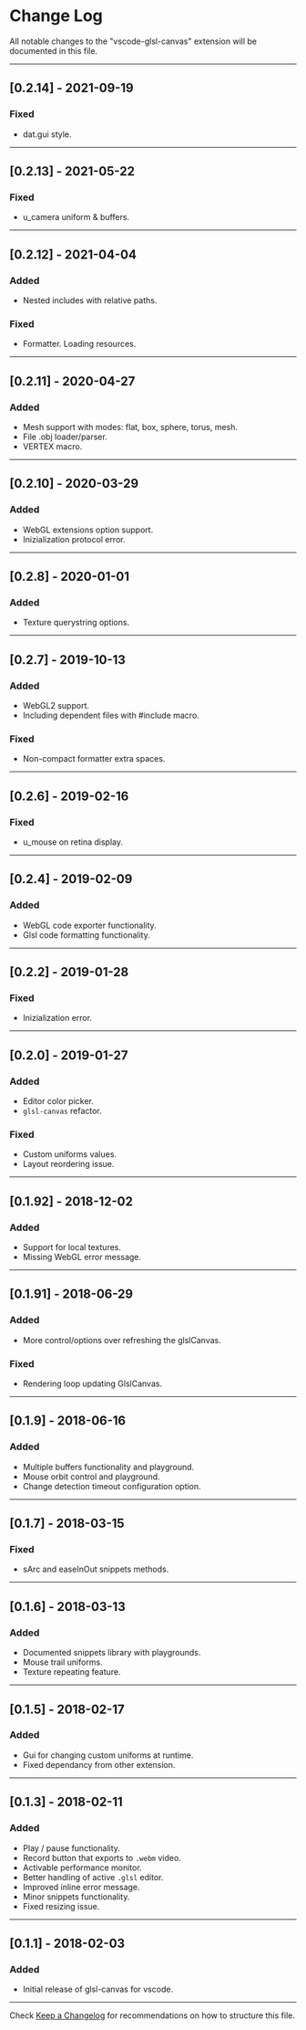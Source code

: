 # Change Log
All notable changes to the "vscode-glsl-canvas" extension will be documented in this file.

---

## [0.2.14] - 2021-09-19
### Fixed
- dat.gui style.

---

## [0.2.13] - 2021-05-22
### Fixed
- u_camera uniform & buffers.

---

## [0.2.12] - 2021-04-04
### Added
- Nested includes with relative paths.
### Fixed
- Formatter. Loading resources.

---

## [0.2.11] - 2020-04-27
### Added
- Mesh support with modes: flat, box, sphere, torus, mesh.
- File .obj loader/parser.
- VERTEX macro.

---

## [0.2.10] - 2020-03-29
### Added
- WebGL extensions option support.
- Inizialization protocol error.

---

## [0.2.8] - 2020-01-01
### Added
- Texture querystring options.

---

## [0.2.7] - 2019-10-13
### Added
- WebGL2 support.
- Including dependent files with #include macro.
### Fixed
- Non-compact formatter extra spaces.

---

## [0.2.6] - 2019-02-16
### Fixed
- u_mouse on retina display.

---

## [0.2.4] - 2019-02-09
### Added
- WebGL code exporter functionality.
- Glsl code formatting functionality.

---

## [0.2.2] - 2019-01-28
### Fixed
- Inizialization error.

---

## [0.2.0] - 2019-01-27
### Added
- Editor color picker.
- `glsl-canvas` refactor.
### Fixed
- Custom uniforms values.
- Layout reordering issue.

---

## [0.1.92] - 2018-12-02
### Added
- Support for local textures.
- Missing WebGL error message.

---

## [0.1.91] - 2018-06-29
### Added
- More control/options over refreshing the glslCanvas.
### Fixed
- Rendering loop updating GlslCanvas.

---

## [0.1.9] - 2018-06-16
### Added
- Multiple buffers functionality and playground.
- Mouse orbit control and playground.
- Change detection timeout configuration option.

---

## [0.1.7] - 2018-03-15
### Fixed
- sArc and easeInOut snippets methods.

---

## [0.1.6] - 2018-03-13
### Added
- Documented snippets library with playgrounds.
- Mouse trail uniforms.
- Texture repeating feature.

---

## [0.1.5] - 2018-02-17
### Added
- Gui for changing custom uniforms at runtime.
- Fixed dependancy from other extension.

---

## [0.1.3] - 2018-02-11
### Added
- Play / pause functionality.
- Record button that exports to ```.webm``` video.
- Activable performance monitor.
- Better handling of active ```.glsl``` editor.
- Improved inline error message.
- Minor snippets functionality.
- Fixed resizing issue.

---

## [0.1.1] - 2018-02-03
### Added
- Initial release of glsl-canvas for vscode.

---

Check [Keep a Changelog](http://keepachangelog.com/) for recommendations on how to structure this file.
